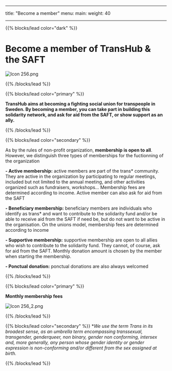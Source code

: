 
---
title: "Become a member"
menu:
  main:
    weight: 40

---

{{% blocks/lead color="dark" %}}

# **Become a member of TransHub & the SAFT** #

<img src="/Icon 256.png" alt="Icon 256.png" />

{{% /blocks/lead %}}

{{% blocks/lead color="primary" %}}


**TransHub aims at becoming a fighting social union for transpeople in Sweden. By becoming a member, you can take part in building this solidarity network, and ask for aid from the SAFT, or show support as an ally.**

{{% /blocks/lead %}}

{{% blocks/lead color="secondary" %}}

As by the rules of non-profit organization, **membership is open to all**. However, we distinguish three types of memberships for the fuctionning of the organization

**- Active membership:** active members are part of the trans* community. They are active in the organization by participating to regular meetings, included but not limited to the annual meeting, and other activities organized such as fundraisers, workshops… Membership fees are determined according to income. Active member can also ask for aid from the SAFT

**- Beneficiary membership:** beneficiary members are individuals who identify as trans* and want to contribute to the solidarity fund and/or be able to receive aid from the SAFT if need be, but do not want to be active in the organisation. On the unions model, membership fees are determined according to income

**- Supportive membership:** supportive membership are open to all allies who wish to contribute to the solidarity fund. They cannot, of course, ask for aid from the SAFT. Monthly donation amount is chosen by the member when starting the membership.

**- Ponctual donation:** ponctual donations are also always welcomed


{{% /blocks/lead %}}

{{% blocks/lead color="primary" %}}

**Monthly membership fees**

<script src='https://actionnetwork.org/widgets/v5/fundraising/saft-social-action-fund-for-transpeople?format=js&source=widget'></script><div id='can-fundraising-area-saft-social-action-fund-for-transpeople' style='width: 100%'><!-- this div is the target for our HTML insertion --></div>



<img src="/Icon 256_2.png" alt="Icon 256_2.png" />






{{% /blocks/lead %}}

{{% blocks/lead color="secondary" %}}
**We use the term Trans in its broadest sense, as an umbrella term encompassing transsexual, transgender, genderqueer, non binary, gender non conforming, intersex and, more generally, any person whose gender identity or gender expression is non-conforming and/or different from the sex assigned at birth.*

{{% /blocks/lead %}}
